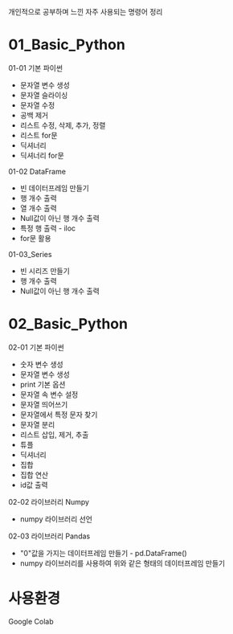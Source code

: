개인적으로 공부하며 느낀 자주 사용되는 명령어 정리

# 01_Basic_Python

01-01 기본 파이썬
- 문자열 변수 생성
- 문자열 슬라이싱
- 문자열 수정
- 공백 제거
- 리스트 수정, 삭제, 추가, 정렬
- 리스트 for문
- 딕셔너리
- 딕셔너리 for문

01-02 DataFrame
- 빈 데이터프레임 만들기
- 행 개수 출력
- 열 개수 출력
- Null값이 아닌 행 개수 출력
- 특정 행 출력 - iloc
- for문 활용

01-03_Series
- 빈 시리즈 만들기
- 행 개수 출력
- Null값이 아닌 행 개수 출력


# 02_Basic_Python

02-01 기본 파이썬
- 숫자 변수 생성
- 문자열 변수 생성
- print 기본 옵션
- 문자열 속 변수 설정
- 문자열 띄어쓰기
- 문자열에서 특정 문자 찾기
- 문자열 분리
- 리스트 삽입, 제거, 추출
- 튜플
- 딕셔너리
- 집합
- 집합 연산
- id값 출력

02-02 라이브러리 Numpy
- numpy 라이브러리 선언

02-03 라이브러리 Pandas
- "0"값을 가지는 데이터프레임 만들기 - pd.DataFrame()
- numpy 라이브러리를 사용하여 위와 같은 형태의 데이터프레임 만들기


# 사용환경
Google Colab
